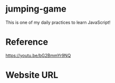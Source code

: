 # jumping-game

This is one of my daily practices to learn JavaScript!

# Reference
https://youtu.be/bG2BmmYr9NQ

# Website URL
